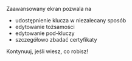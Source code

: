 [//]: # (NOTE: Please put every sentence in its own line, Transifex puts every line in its own translation field!)

Zaawansowany ekran pozwala na
* udostępnienie klucza w niezalecany sposób
* edytowanie tożsamości
* edytowanie pod-kluczy
* szczegółowo zbadać certyfikaty

Kontynuuj, jeśli wiesz, co robisz!
